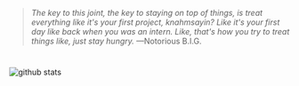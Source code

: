 > *The key to this joint, the key to staying on top of things, is treat everything like it's your first project, knahmsayin? Like it's your first day like back when you was an intern. Like, that's how you try to treat things like, just stay hungry.*
—Notorious B.I.G.

#
![github stats](https://github-readme-stats.vercel.app/api?username=dal3ir&show_icons=true&title_color=fff&icon_color=79ff97&text_color=9f9f9f&bg_color=151515)

